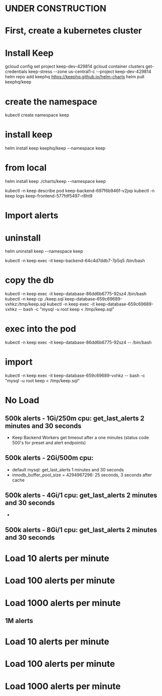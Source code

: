 
# UNDER CONSTRUCTION

# First, create a kubernetes cluster


# Install Keep
gcloud config set project keep-dev-429814
gcloud container clusters get-credentials keep-stress --zone us-central1-c --project keep-dev-429814
helm repo add keephq https://keephq.github.io/helm-charts
helm pull keephq/keep
# create the namespace
kubectl create namespace keep
# install keep
helm install keep keephq/keep --namespace keep
# from local
helm install keep ./charts/keep --namespace keep

kubectl -n keep describe pod keep-backend-697f6b946f-v2jxp
kubectl -n keep logs keep-frontend-577fdf5497-r8ht9
# Import alerts

# uninstall
helm uninstall keep --namespace keep

kubectl -n keep exec -it keep-backend-64c4d7ddb7-7p5q5 /bin/bash
# copy the db
kubectl -n keep exec -it keep-database-86dd6b6775-92sz4 /bin/bash
kubectl -n keep cp ./keep.sql keep-database-659c69689-vxhkz:/tmp/keep.sql
kubectl -n keep exec -it keep-database-659c69689-vxhkz  -- bash -c "mysql -u root keep < /tmp/keep.sql"
# exec into the pod
kubectl -n keep exec -it keep-database-86dd6b6775-92sz4 -- /bin/bash
# import
kubectl -n keep exec -it keep-database-659c69689-vxhkz  -- bash -c "mysql -u root keep < /tmp/keep.sql"

# No Load
## 500k alerts - 1Gi/250m cpu: get_last_alerts 2 minutes and 30 seconds
- Keep Backend Workers get timeout after a one minutes (status code 500's for preset and alert endpoints)
## 500k alerts - 2Gi/500m cpu:
- default mysql: get_last_alerts 1 minutes and 30 seconds
- innodb_buffer_pool_size = 4294967296: 25 seconds, 3 seconds after cache
## 500k alerts - 4Gi/1 cpu: get_last_alerts 2 minutes and 30 seconds
-
## 500k alerts - 8Gi/1 cpu: get_last_alerts 2 minutes and 30 seconds

# Load 10 alerts per minute

# Load 100 alerts per minute

# Load 1000 alerts per minute


## 1M alerts
# Load 10 alerts per minute

# Load 100 alerts per minute

# Load 1000 alerts per minute

